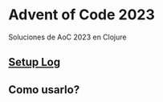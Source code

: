 # Advent of Code 2023

Soluciones de AoC 2023 en Clojure

## [Setup Log](./SETUPLOG.md)

## Como usarlo?

```powershell
```